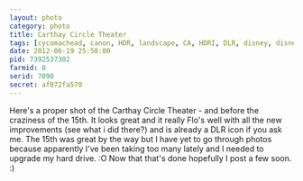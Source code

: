 ```yaml
---
layout: photo
category: photo
title: Carthay Circle Theater
tags: [cycomachead, canon, HDR, landscape, CA, HDRI, DLR, disney, disneyland, DCA, Michael Ball, Disney California Adventure, Carthay Circle Theater, fountain, California Adventure, Disneyland Resort, Anaheim]
date: 2012-06-19 25:50:00
pid: 7392537302
farmid: 8
serid: 7090
secret: af072fa570
---
```



Here's a proper shot of the Carthay Circle Theater - and before the craziness of the 15th. It looks great and it really Flo's well with all the new improvements (see what i did there?) and is already a DLR icon if you ask me. The 15th was great by the way but I have yet to go through photos because apparently I've been taking too many lately and I needed to upgrade my hard drive. :O Now that that's done hopefully I post a few soon. :)
